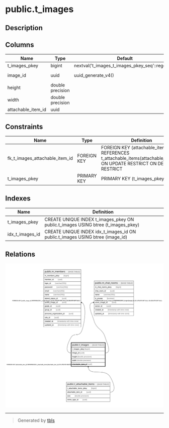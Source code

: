 # public.t_images

## Description

## Columns

| Name | Type | Default | Nullable | Children | Parents | Comment |
| ---- | ---- | ------- | -------- | -------- | ------- | ------- |
| t_images_pkey | bigint | nextval('t_images_t_images_pkey_seq'::regclass) | false |  |  |  |
| image_id | uuid | uuid_generate_v4() | false | [public.m_members](public.m_members.md) [public.m_chat_rooms](public.m_chat_rooms.md) |  |  |
| height | double precision |  | true |  |  |  |
| width | double precision |  | true |  |  |  |
| attachable_item_id | uuid |  | false |  | [public.t_attachable_items](public.t_attachable_items.md) |  |

## Constraints

| Name | Type | Definition |
| ---- | ---- | ---------- |
| fk_t_images_attachable_item_id | FOREIGN KEY | FOREIGN KEY (attachable_item_id) REFERENCES t_attachable_items(attachable_item_id) ON UPDATE RESTRICT ON DELETE RESTRICT |
| t_images_pkey | PRIMARY KEY | PRIMARY KEY (t_images_pkey) |

## Indexes

| Name | Definition |
| ---- | ---------- |
| t_images_pkey | CREATE UNIQUE INDEX t_images_pkey ON public.t_images USING btree (t_images_pkey) |
| idx_t_images_id | CREATE UNIQUE INDEX idx_t_images_id ON public.t_images USING btree (image_id) |

## Relations

![er](public.t_images.svg)

---

> Generated by [tbls](https://github.com/k1LoW/tbls)
